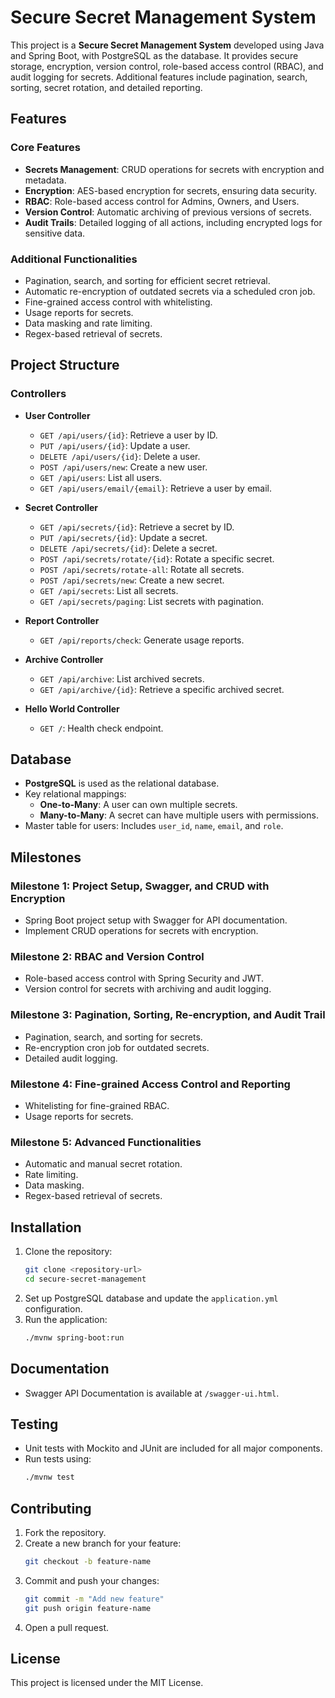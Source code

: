 # Secure Secret Management System

This project is a **Secure Secret Management System** developed using Java and Spring Boot, with PostgreSQL as the database. It provides secure storage, encryption, version control, role-based access control (RBAC), and audit logging for secrets. Additional features include pagination, search, sorting, secret rotation, and detailed reporting.

## Features

### Core Features
- **Secrets Management**: CRUD operations for secrets with encryption and metadata.
- **Encryption**: AES-based encryption for secrets, ensuring data security.
- **RBAC**: Role-based access control for Admins, Owners, and Users.
- **Version Control**: Automatic archiving of previous versions of secrets.
- **Audit Trails**: Detailed logging of all actions, including encrypted logs for sensitive data.

### Additional Functionalities
- Pagination, search, and sorting for efficient secret retrieval.
- Automatic re-encryption of outdated secrets via a scheduled cron job.
- Fine-grained access control with whitelisting.
- Usage reports for secrets.
- Data masking and rate limiting.
- Regex-based retrieval of secrets.

## Project Structure
### Controllers
- **User Controller**
    - `GET /api/users/{id}`: Retrieve a user by ID.
    - `PUT /api/users/{id}`: Update a user.
    - `DELETE /api/users/{id}`: Delete a user.
    - `POST /api/users/new`: Create a new user.
    - `GET /api/users`: List all users.
    - `GET /api/users/email/{email}`: Retrieve a user by email.

- **Secret Controller**
    - `GET /api/secrets/{id}`: Retrieve a secret by ID.
    - `PUT /api/secrets/{id}`: Update a secret.
    - `DELETE /api/secrets/{id}`: Delete a secret.
    - `POST /api/secrets/rotate/{id}`: Rotate a specific secret.
    - `POST /api/secrets/rotate-all`: Rotate all secrets.
    - `POST /api/secrets/new`: Create a new secret.
    - `GET /api/secrets`: List all secrets.
    - `GET /api/secrets/paging`: List secrets with pagination.

- **Report Controller**
    - `GET /api/reports/check`: Generate usage reports.

- **Archive Controller**
    - `GET /api/archive`: List archived secrets.
    - `GET /api/archive/{id}`: Retrieve a specific archived secret.

- **Hello World Controller**
    - `GET /`: Health check endpoint.

## Database
- **PostgreSQL** is used as the relational database.
- Key relational mappings:
    - **One-to-Many**: A user can own multiple secrets.
    - **Many-to-Many**: A secret can have multiple users with permissions.
- Master table for users: Includes `user_id`, `name`, `email`, and `role`.

## Milestones
### Milestone 1: Project Setup, Swagger, and CRUD with Encryption
- Spring Boot project setup with Swagger for API documentation.
- Implement CRUD operations for secrets with encryption.

### Milestone 2: RBAC and Version Control
- Role-based access control with Spring Security and JWT.
- Version control for secrets with archiving and audit logging.

### Milestone 3: Pagination, Sorting, Re-encryption, and Audit Trail
- Pagination, search, and sorting for secrets.
- Re-encryption cron job for outdated secrets.
- Detailed audit logging.

### Milestone 4: Fine-grained Access Control and Reporting
- Whitelisting for fine-grained RBAC.
- Usage reports for secrets.

### Milestone 5: Advanced Functionalities
- Automatic and manual secret rotation.
- Rate limiting.
- Data masking.
- Regex-based retrieval of secrets.

## Installation
1. Clone the repository:
   ```bash
   git clone <repository-url>
   cd secure-secret-management
   ```
2. Set up PostgreSQL database and update the `application.yml` configuration.
3. Run the application:
   ```bash
   ./mvnw spring-boot:run
   ```

## Documentation
- Swagger API Documentation is available at `/swagger-ui.html`.

## Testing
- Unit tests with Mockito and JUnit are included for all major components.
- Run tests using:
  ```bash
  ./mvnw test
  ```

## Contributing
1. Fork the repository.
2. Create a new branch for your feature:
   ```bash
   git checkout -b feature-name
   ```
3. Commit and push your changes:
   ```bash
   git commit -m "Add new feature"
   git push origin feature-name
   ```
4. Open a pull request.

## License
This project is licensed under the MIT License.
